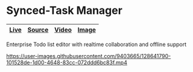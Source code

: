 [synced-task-manager image]: https://user-images.githubusercontent.com/9403665/128641893-76f31094-8c4b-427b-93f6-cbc1c0f6d67c.jpg "Empty todo list with field to add new entries"
[synced-task-manager video]: https://user-images.githubusercontent.com/9403665/128641790-101528de-1d00-4648-83cc-072ddd6bc83f.mp4
[synced-task-manager live]: https://r2-todo-fullstack.herokuapp.com/
[synced-task-manager source]: https://github.com/RascalTwo/Todo-Fullstack

# Synced-Task Manager

| [Live][synced-task-manager live] | [Source][synced-task-manager source] | [Video][synced-task-manager video] | [Image][synced-task-manager image] |
| - | - | - | - |

Enterprise Todo list editor with realtime collaboration and offline support

https://user-images.githubusercontent.com/9403665/128641790-101528de-1d00-4648-83cc-072ddd6bc83f.mp4
